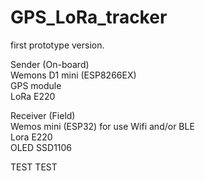 # GPS_LoRa_tracker

first prototype version.

Sender (On-board) <br>
Wemons D1 mini (ESP8266EX) <br>
GPS module <br>
LoRa E220 <br>

Receiver (Field) <br>
Wemos mini (ESP32) for use Wifi and/or BLE <br>
Lora E220 <br>
OLED SSD1106  <br>


TEST TEST

